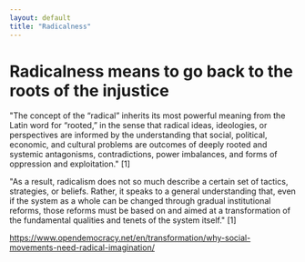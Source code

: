 ```yaml
---
layout: default
title: "Radicalness"
---
```


# Radicalness means to go back to the roots of the injustice
"The concept of the “radical” inherits its most powerful meaning from the Latin word for “rooted,” in the sense that radical ideas, ideologies, or perspectives are informed by the understanding that social, political, economic, and cultural problems are outcomes of deeply rooted and systemic antagonisms, contradictions, power imbalances, and forms of oppression and exploitation." [1]

"As a result, radicalism does not so much describe a certain set of tactics, strategies, or beliefs. Rather, it speaks to a general understanding that, even if the system as a whole can be changed through gradual institutional reforms, those reforms must be based on and aimed at a transformation of the fundamental qualities and tenets of the system itself." [1]




https://www.opendemocracy.net/en/transformation/why-social-movements-need-radical-imagination/

